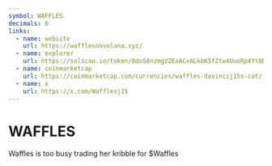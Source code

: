 ```yaml
---
symbol: WAFFLES
decimals: 6
links:
  - name: website
    url: https://wafflesonsolana.xyz/
  - name: explorer
    url: https://solscan.io/token/8doS8nzmgVZEaACxALkbK5fZtw4UuoRp4Yt8NEaXfDMb
  - name: coinmarketcap
    url: https://coinmarketcap.com/currencies/waffles-davincij15s-cat/
  - name: x
    url: https://x.com/Wafflesj15
---
```


# WAFFLES

Waffles is too busy trading her kribble for $Waffles
